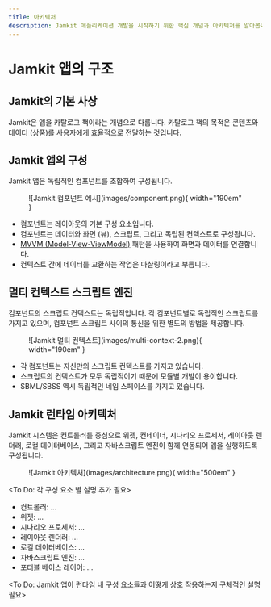 ```yaml
---
title: 아키텍처
description: Jamkit 애플리케이션 개발을 시작하기 위한 핵심 개념과 아키텍처를 알아봅니다.
---
```


# Jamkit 앱의 구조

## Jamkit의 기본 사상

Jamkit은 앱을 카탈로그 책이라는 개념으로 다룹니다. 카탈로그 책의 목적은 콘텐츠와 데이터 (상품)를 사용자에게 효율적으로 전달하는 것입니다.

## Jamkit 앱의 구성

Jamkit 앱은 독립적인 컴포넌트를 조합하여 구성됩니다.

<figure markdown>
  ![Jamkit 컴포넌트 예시](images/component.png){ width="190em" }
</figure>

* 컴포넌트는 레이아웃의 기본 구성 요소입니다.
* 컴포넌트는 데이터와 화면 (뷰), 스크립트, 그리고 독립된 컨텍스트로 구성됩니다.
* [MVVM (Model-View-ViewModel)](https://ko.wikipedia.org/wiki/%EB%AA%A8%EB%8D%B8-%EB%B7%B0-%EB%B7%B0%EB%AA%A8%EB%8D%B8) 패턴을 사용하여 화면과 데이터를 연결합니다.
* 컨텍스트 간에 데이터를 교환하는 작업은 마샬링이라고 부릅니다.

## 멀티 컨텍스트 스크립트 엔진

컴포넌트의 스크립트 컨텍스트는 독립적입니다. 각 컴포넌트별로 독립적인 스크립트를 가지고 있으며, 컴포넌트 스크립트 사이의 통신을 위한 별도의 방법을 제공합니다.

<figure markdown>
  ![Jamkit 멀티 컨텍스트](images/multi-context-2.png){ width="190em" }
</figure>

* 각 컴포넌트는 자신만의 스크립트 컨텍스트를 가지고 있습니다.
* 스크립트의 컨텍스트가 모두 독립적이기 때문에 모듈별 개발이 용이합니다.
* SBML/SBSS 역시 독립적인 네임 스페이스를 가지고 있습니다.

## Jamkit 런타임 아키텍처

Jamkit 시스템은 컨트롤러를 중심으로 위젯, 컨테이너, 시나리오 프로세서, 레이아웃 렌더러, 로컬 데이터베이스, 그리고 자바스크립트 엔진이 함께 연동되어 앱을 실행하도록 구성됩니다.

<figure markdown>
  ![Jamkit 아키텍처](images/architecture.png){ width="500em" }
</figure>

&lt;To Do: 각 구성 요소 별 설명 추가 필요&gt;

* 컨트롤러: ...
* 위젯: ...
* 시나리오 프로세서: ...
* 레이아웃 렌더러: ...
* 로컬 데이터베이스: ...
* 자바스크립트 엔진: ...
* 포터블 베이스 레이어: ...

&lt;To Do: Jamkit 앱이 런타임 내 구성 요소들과 어떻게 상호 작용하는지 구체적인 설명 필요&gt;
